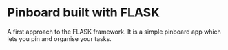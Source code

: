 # Pinboard built with FLASK
A first approach to the FLASK framework. It is a simple pinboard app which lets you pin and organise your tasks.
